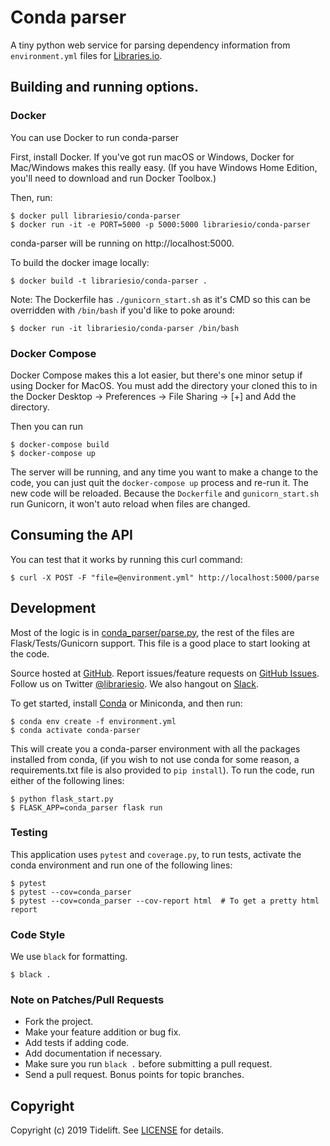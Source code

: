 # Conda parser

A tiny python web service for parsing dependency information from `environment.yml` files for [Libraries.io](https://libraries.io).

## Building and running options.

### Docker

You can use Docker to run conda-parser

First, install Docker. If you've got run macOS or Windows, Docker for Mac/Windows makes this really easy. (If you have Windows Home Edition, you'll need to download and run Docker Toolbox.)

Then, run:

    $ docker pull librariesio/conda-parser
    $ docker run -it -e PORT=5000 -p 5000:5000 librariesio/conda-parser

conda-parser will be running on http://localhost:5000.

To build the docker image locally:

    $ docker build -t librariesio/conda-parser .

Note: The Dockerfile has `./gunicorn_start.sh` as it's CMD so this can be overridden with `/bin/bash` if you'd like to poke around:

    $ docker run -it librariesio/conda-parser /bin/bash

### Docker Compose

Docker Compose makes this a lot easier, but there's one minor setup if using Docker for MacOS.
You must add the directory your cloned this to in the Docker Desktop -> Preferences -> File Sharing -> [+]  and Add the directory.

Then you can run

    $ docker-compose build
    $ docker-compose up

The server will be running, and any time you want to make a change to the code, you can just quit the `docker-compose up` process and re-run it. The new code will be reloaded. Because the `Dockerfile` and `gunicorn_start.sh` run Gunicorn, it won't auto reload when files are changed.

## Consuming the API

You can test that it works by running this curl command:

    $ curl -X POST -F "file=@environment.yml" http://localhost:5000/parse

## Development

Most of the logic is in [conda_parser/parse.py](conda_parser/parse.py), the rest of the files are Flask/Tests/Gunicorn support. This file is a good place to start looking at the code.

Source hosted at [GitHub](http://github.com/librariesio/conda-parser).
Report issues/feature requests on [GitHub Issues](http://github.com/librariesio/conda-parser/issues). Follow us on Twitter [@librariesio](https://twitter.com/librariesio). We also hangout on [Slack](http://slack.libraries.io).

To get started, install [Conda](https://docs.conda.io/projects/conda/en/latest/user-guide/install/index.html) or Miniconda, and then run:

    $ conda env create -f environment.yml
    $ conda activate conda-parser

This will create you a conda-parser environment with all the packages installed from conda, (if you wish to not use conda for some reason, a requirements.txt file is also provided to `pip install`). To run the code, run either of the following lines:

    $ python flask_start.py
    $ FLASK_APP=conda_parser flask run

### Testing

This application uses `pytest` and `coverage.py`, to run tests, activate the conda environment and run one of the following lines:

    $ pytest
    $ pytest --cov=conda_parser
    $ pytest --cov=conda_parser --cov-report html  # To get a pretty html report


### Code Style

We use `black` for formatting. 

    $ black .

### Note on Patches/Pull Requests

 * Fork the project.
 * Make your feature addition or bug fix.
 * Add tests if adding code.
 * Add documentation if necessary.
 * Make sure you run `black .` before submitting a pull request.
 * Send a pull request. Bonus points for topic branches.

## Copyright

Copyright (c) 2019 Tidelift. See [LICENSE](https://github.com/librariesio/conda-parser/blob/master/LICENSE) for details.
